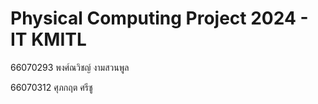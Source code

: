 # Physical Computing Project 2024 - IT KMITL


66070293 พงศ์ณวิชญ์ งามสวนพูล


66070312 ศุภกฤต ศรีชู
